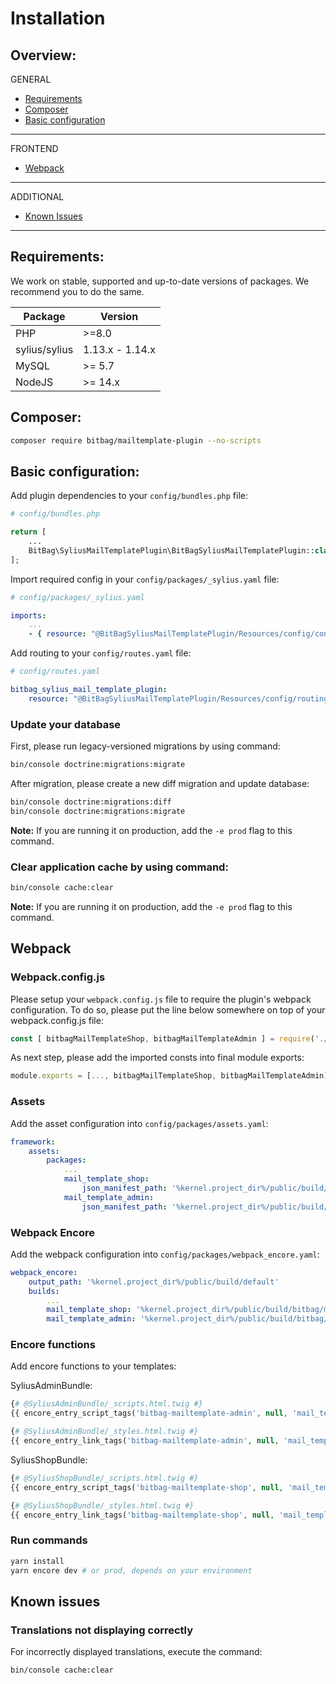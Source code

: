 # Installation

## Overview:
GENERAL
- [Requirements](#requirements)
- [Composer](#composer)
- [Basic configuration](#basic-configuration)
---
FRONTEND
- [Webpack](#webpack)
---
ADDITIONAL
- [Known Issues](#known-issues)
---

## Requirements:
We work on stable, supported and up-to-date versions of packages. We recommend you to do the same.

| Package       | Version         |
|---------------|-----------------|
| PHP           | \>=8.0          |
| sylius/sylius | 1.13.x - 1.14.x |
| MySQL         | \>= 5.7         |
| NodeJS        | \>= 14.x        |

## Composer:
```bash
composer require bitbag/mailtemplate-plugin --no-scripts
```

## Basic configuration:
Add plugin dependencies to your `config/bundles.php` file:

```php
# config/bundles.php

return [
    ...
    BitBag\SyliusMailTemplatePlugin\BitBagSyliusMailTemplatePlugin::class => ['all' => true],
];
```

Import required config in your `config/packages/_sylius.yaml` file:

```yaml
# config/packages/_sylius.yaml

imports:
    ...
    - { resource: "@BitBagSyliusMailTemplatePlugin/Resources/config/config.yaml" }
```

Add routing to your `config/routes.yaml` file:
```yaml
# config/routes.yaml

bitbag_sylius_mail_template_plugin:
    resource: "@BitBagSyliusMailTemplatePlugin/Resources/config/routing.yaml"
```

### Update your database
First, please run legacy-versioned migrations by using command:
```bash
bin/console doctrine:migrations:migrate
```

After migration, please create a new diff migration and update database:
```bash
bin/console doctrine:migrations:diff
bin/console doctrine:migrations:migrate
```
**Note:** If you are running it on production, add the `-e prod` flag to this command.

### Clear application cache by using command:
```bash
bin/console cache:clear
```
**Note:** If you are running it on production, add the `-e prod` flag to this command.

## Webpack
### Webpack.config.js

Please setup your `webpack.config.js` file to require the plugin's webpack configuration. To do so, please put the line below somewhere on top of your webpack.config.js file:
```js
const [ bitbagMailTemplateShop, bitbagMailTemplateAdmin ] = require('./vendor/bitbag/mailtemplate-plugin/webpack.config.js');
```
As next step, please add the imported consts into final module exports:
```js
module.exports = [..., bitbagMailTemplateShop, bitbagMailTemplateAdmin];
```

### Assets
Add the asset configuration into `config/packages/assets.yaml`:
```yaml
framework:
    assets:
        packages:
            ...
            mail_template_shop:
                json_manifest_path: '%kernel.project_dir%/public/build/bitbag/mailtemplate/shop/manifest.json'
            mail_template_admin:
                json_manifest_path: '%kernel.project_dir%/public/build/bitbag/mailtemplate/admin/manifest.json'
```

### Webpack Encore
Add the webpack configuration into `config/packages/webpack_encore.yaml`:

```yaml
webpack_encore:
    output_path: '%kernel.project_dir%/public/build/default'
    builds:
        ...
        mail_template_shop: '%kernel.project_dir%/public/build/bitbag/mailtemplate/shop'
        mail_template_admin: '%kernel.project_dir%/public/build/bitbag/mailtemplate/admin'
```

### Encore functions
Add encore functions to your templates:

SyliusAdminBundle:
```php
{# @SyliusAdminBundle/_scripts.html.twig #}
{{ encore_entry_script_tags('bitbag-mailtemplate-admin', null, 'mail_template_admin') }}

{# @SyliusAdminBundle/_styles.html.twig #}
{{ encore_entry_link_tags('bitbag-mailtemplate-admin', null, 'mail_template_admin') }}
```
SyliusShopBundle:
```php
{# @SyliusShopBundle/_scripts.html.twig #}
{{ encore_entry_script_tags('bitbag-mailtemplate-shop', null, 'mail_template_shop') }}

{# @SyliusShopBundle/_styles.html.twig #}
{{ encore_entry_link_tags('bitbag-mailtemplate-shop', null, 'mail_template_shop') }}
```

### Run commands
```bash
yarn install
yarn encore dev # or prod, depends on your environment
```

## Known issues
### Translations not displaying correctly
For incorrectly displayed translations, execute the command:
```bash
bin/console cache:clear
```
